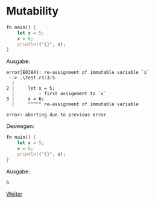 # Mutability

```Rust
fn main() {
    let x = 5;
    x = 6;
    println!("{}", x);
}
```

Ausgabe:
```
error[E0384]: re-assignment of immutable variable `x`
 --> .\test.rs:3:5
  |
2 |     let x = 5;
  |         - first assignment to `x`
3 |     x = 6;
  |     ^^^^^ re-assignment of immutable variable

error: aborting due to previous error
```

Deswegen:

```Rust
fn main() {
    let x = 5;
    x = 6;
    println!("{}", x);
}
```

Ausgabe:
```
6
```

[Weiter](https://github.com/mpdrescher/pottcpp-rust-vortrag/blob/master/slides/ownership/plain/ownership3.md)